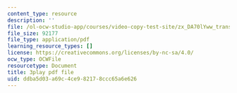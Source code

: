 ```yaml
---
content_type: resource
description: ''
file: /ol-ocw-studio-app/courses/video-copy-test-site/zx_DA70lYww_transcript.pdf
file_size: 92177
file_type: application/pdf
learning_resource_types: []
license: https://creativecommons.org/licenses/by-nc-sa/4.0/
ocw_type: OCWFile
resourcetype: Document
title: 3play pdf file
uid: ddba5d03-a69c-4ce9-8217-8ccc65a6e626
---
```

